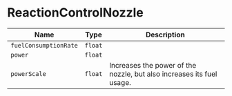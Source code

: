 # ReactionControlNozzle


|Name|Type|Description|
|--|--|--|
|`fuelConsumptionRate`|`float`||
|`power`|`float`||
|`powerScale`|`float`|Increases the power of the nozzle, but also increases its fuel usage.|


